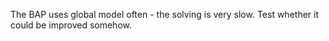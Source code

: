 
The BAP uses global model often - the solving is very slow. Test whether it could be improved somehow.
